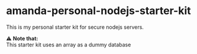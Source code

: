 # amanda-personal-nodejs-starter-kit

This is my personal starter kit for secure nodejs servers.

:warning: **Note that:**    
This starter kit uses an array as a dummy database
